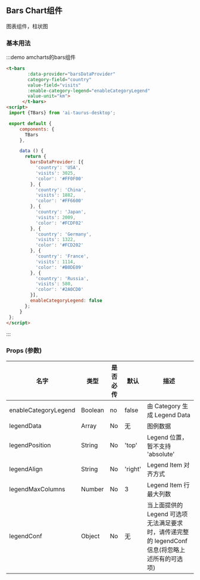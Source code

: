 <script>
 import {TBars} from 'ai-taurus-desktop';

 export default {
     components: {
       TBars
     },

     data () {
       return {
         barsDataProvider: [{
           'country': 'USA',
           'visits': 3025,
           'color': '#FF0F00'
         }, {
           'country': 'China',
           'visits': 1882,
           'color': '#FF6600'
         }, {
           'country': 'Japan',
           'visits': 2009,
           'color': '#FCDF02'
         }, {
           'country': 'Germany',
           'visits': 1322,
           'color': '#FCD202'
         }, {
           'country': 'France',
           'visits': 1114,
           'color': '#B0DE09'
         }, {
           'country': 'Russia',
           'visits': 580,
           'color': '#2A0CD0'
         }],
         enableCategoryLegend: false
       };
     }
 };
</script>

## Bars Chart组件

图表组件，柱状图

### 基本用法

:::demo amcharts的bars组件

```html
<t-bars
        :data-provider="barsDataProvider"
        category-field="country"
        value-field="visits"
        :enable-category-legend="enableCategoryLegend"
        value-unit="km">
      </t-bars>
<script>
 import {TBars} from 'ai-taurus-desktop';

 export default {
     components: {
       TBars
     },

     data () {
       return {
         barsDataProvider: [{
           'country': 'USA',
           'visits': 3025,
           'color': '#FF0F00'
         }, {
           'country': 'China',
           'visits': 1882,
           'color': '#FF6600'
         }, {
           'country': 'Japan',
           'visits': 2009,
           'color': '#FCDF02'
         }, {
           'country': 'Germany',
           'visits': 1322,
           'color': '#FCD202'
         }, {
           'country': 'France',
           'visits': 1114,
           'color': '#B0DE09'
         }, {
           'country': 'Russia',
           'visits': 580,
           'color': '#2A0CD0'
         }],
         enableCategoryLegend: false
       };
     }
 };
</script>
```
:::

### Props \(参数\)

| 名字 | 类型 | 是否必传 | 默认 | 描述 |
| --- | --- | --- | --- | --- |
| enableCategoryLegend | Boolean| no | false | 由 Category 生成 Legend Data |
| legendData | Array | No  | 无 | 图例数据 |
| legendPosition | String | No | 'top' | Legend 位置，暂不支持 'absolute' |
| legendAlign | String | No | 'right' | Legend Item 对齐方式 |
| legendMaxColumns | Number | No | 3 | Legend Item 行最大列数 |
| legendConf | Object | No | 无 | 当上面提供的 Legend 可选项无法满足要求时，请传递完整的 legendConf 信息\(将忽略上述所有的可选项\) |
